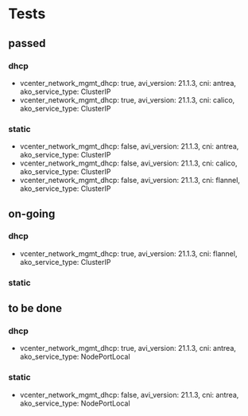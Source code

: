 # Tests

## passed
### dhcp


- vcenter_network_mgmt_dhcp: true, avi_version: 21.1.3, cni: antrea, ako_service_type: ClusterIP
- vcenter_network_mgmt_dhcp: true, avi_version: 21.1.3, cni: calico, ako_service_type: ClusterIP

### static

- vcenter_network_mgmt_dhcp: false, avi_version: 21.1.3, cni: antrea, ako_service_type: ClusterIP
- vcenter_network_mgmt_dhcp: false, avi_version: 21.1.3, cni: calico, ako_service_type: ClusterIP
- vcenter_network_mgmt_dhcp: false, avi_version: 21.1.3, cni: flannel, ako_service_type: ClusterIP


## on-going

### dhcp

- vcenter_network_mgmt_dhcp: true, avi_version: 21.1.3, cni: flannel, ako_service_type: ClusterIP


### static





## to be done

### dhcp

- vcenter_network_mgmt_dhcp: true, avi_version: 21.1.3, cni: antrea, ako_service_type: NodePortLocal

### static


- vcenter_network_mgmt_dhcp: false, avi_version: 21.1.3, cni: antrea, ako_service_type: NodePortLocal
